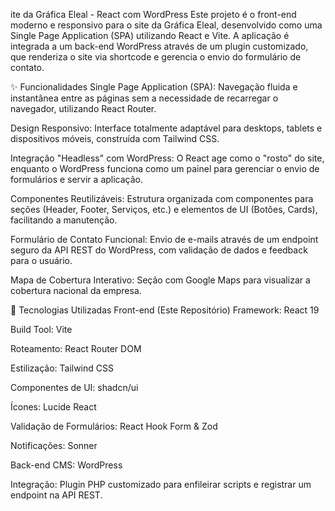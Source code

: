 ite da Gráfica Eleal - React com WordPress
Este projeto é o front-end moderno e responsivo para o site da Gráfica Eleal, desenvolvido como uma Single Page Application (SPA) utilizando React e Vite. A aplicação é integrada a um back-end WordPress através de um plugin customizado, que renderiza o site via shortcode e gerencia o envio do formulário de contato.

✨ Funcionalidades
Single Page Application (SPA): Navegação fluida e instantânea entre as páginas sem a necessidade de recarregar o navegador, utilizando React Router.

Design Responsivo: Interface totalmente adaptável para desktops, tablets e dispositivos móveis, construída com Tailwind CSS.

Integração "Headless" com WordPress: O React age como o "rosto" do site, enquanto o WordPress funciona como um painel para gerenciar o envio de formulários e servir a aplicação.

Componentes Reutilizáveis: Estrutura organizada com componentes para seções (Header, Footer, Serviços, etc.) e elementos de UI (Botões, Cards), facilitando a manutenção.

Formulário de Contato Funcional: Envio de e-mails através de um endpoint seguro da API REST do WordPress, com validação de dados e feedback para o usuário.

Mapa de Cobertura Interativo: Seção com Google Maps para visualizar a cobertura nacional da empresa.

🚀 Tecnologias Utilizadas
Front-end (Este Repositório)
Framework: React 19

Build Tool: Vite

Roteamento: React Router DOM

Estilização: Tailwind CSS

Componentes de UI: shadcn/ui

Ícones: Lucide React

Validação de Formulários: React Hook Form & Zod

Notificações: Sonner

Back-end
CMS: WordPress

Integração: Plugin PHP customizado para enfileirar scripts e registrar um endpoint na API REST.
